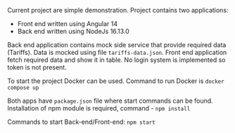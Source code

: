 Current project are simple demonstration. Project contains two applications:
 - Front end written using Angular 14
 - Back end written using NodeJs 16.13.0

Back end application contains mock side service that provide required data (Tariffs). Data is mocked using file `tariffs-data.json`.
Front end application fetch required data and show it in table. No login system is implemented so token is not present.

To start the project Docker can be used. Command to run Docker is `docker compose up`

Both apps have `package.json` file where start commands can be found. Installation of npm module is required, command - `npm install`

Commands to start Back-end/Front-end: `npm start`
